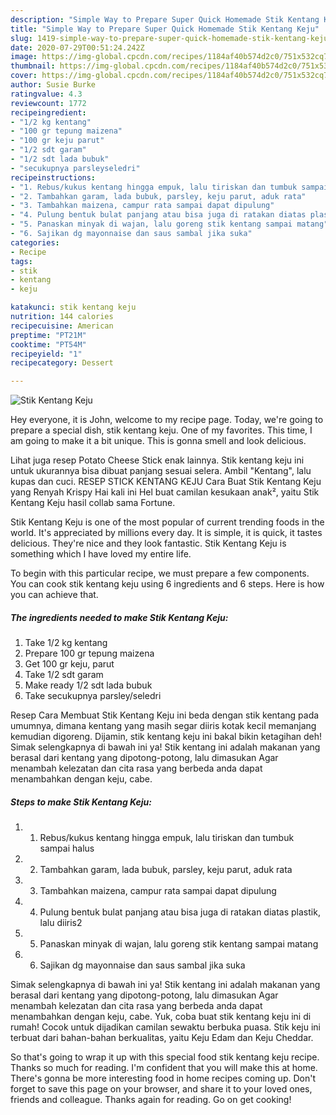 ```yaml
---
description: "Simple Way to Prepare Super Quick Homemade Stik Kentang Keju"
title: "Simple Way to Prepare Super Quick Homemade Stik Kentang Keju"
slug: 1419-simple-way-to-prepare-super-quick-homemade-stik-kentang-keju
date: 2020-07-29T00:51:24.242Z
image: https://img-global.cpcdn.com/recipes/1184af40b574d2c0/751x532cq70/stik-kentang-keju-foto-resep-utama.jpg
thumbnail: https://img-global.cpcdn.com/recipes/1184af40b574d2c0/751x532cq70/stik-kentang-keju-foto-resep-utama.jpg
cover: https://img-global.cpcdn.com/recipes/1184af40b574d2c0/751x532cq70/stik-kentang-keju-foto-resep-utama.jpg
author: Susie Burke
ratingvalue: 4.3
reviewcount: 1772
recipeingredient:
- "1/2 kg kentang"
- "100 gr tepung maizena"
- "100 gr keju parut"
- "1/2 sdt garam"
- "1/2 sdt lada bubuk"
- "secukupnya parsleyseledri"
recipeinstructions:
- "1. Rebus/kukus kentang hingga empuk, lalu tiriskan dan tumbuk sampai halus"
- "2. Tambahkan garam, lada bubuk, parsley, keju parut, aduk rata"
- "3. Tambahkan maizena, campur rata sampai dapat dipulung"
- "4. Pulung bentuk bulat panjang atau bisa juga di ratakan diatas plastik, lalu diiris2"
- "5. Panaskan minyak di wajan, lalu goreng stik kentang sampai matang"
- "6. Sajikan dg mayonnaise dan saus sambal jika suka"
categories:
- Recipe
tags:
- stik
- kentang
- keju

katakunci: stik kentang keju 
nutrition: 144 calories
recipecuisine: American
preptime: "PT21M"
cooktime: "PT54M"
recipeyield: "1"
recipecategory: Dessert

---
```



![Stik Kentang Keju](https://img-global.cpcdn.com/recipes/1184af40b574d2c0/751x532cq70/stik-kentang-keju-foto-resep-utama.jpg)

Hey everyone, it is John, welcome to my recipe page. Today, we're going to prepare a special dish, stik kentang keju. One of my favorites. This time, I am going to make it a bit unique. This is gonna smell and look delicious.

Lihat juga resep Potato Cheese Stick enak lainnya. Stik kentang keju ini untuk ukurannya bisa dibuat panjang sesuai selera. Ambil &#34;Kentang&#34;, lalu kupas dan cuci. RESEP STICK KENTANG KEJU Cara Buat Stik Kentang Keju yang Renyah Krispy Hai kali ini Hel buat camilan kesukaan anak², yaitu Stik Kentang Keju hasil collab sama Fortune.

Stik Kentang Keju is one of the most popular of current trending foods in the world. It's appreciated by millions every day. It is simple, it is quick, it tastes delicious. They're nice and they look fantastic. Stik Kentang Keju is something which I have loved my entire life.


To begin with this particular recipe, we must prepare a few components. You can cook stik kentang keju using 6 ingredients and 6 steps. Here is how you can achieve that.

<!--inarticleads1-->

##### The ingredients needed to make Stik Kentang Keju:

1. Take 1/2 kg kentang
1. Prepare 100 gr tepung maizena
1. Get 100 gr keju, parut
1. Take 1/2 sdt garam
1. Make ready 1/2 sdt lada bubuk
1. Take secukupnya parsley/seledri


Resep Cara Membuat Stik Kentang Keju ini beda dengan stik kentang pada umumnya, dimana kentang yang masih segar diiris kotak kecil memanjang kemudian digoreng. Dijamin, stik kentang keju ini bakal bikin ketagihan deh! Simak selengkapnya di bawah ini ya! Stik kentang ini adalah makanan yang berasal dari kentang yang dipotong-potong, lalu dimasukan Agar menambah kelezatan dan cita rasa yang berbeda anda dapat menambahkan dengan keju, cabe. 

<!--inarticleads2-->

##### Steps to make Stik Kentang Keju:

1. 1. Rebus/kukus kentang hingga empuk, lalu tiriskan dan tumbuk sampai halus
1. 2. Tambahkan garam, lada bubuk, parsley, keju parut, aduk rata
1. 3. Tambahkan maizena, campur rata sampai dapat dipulung
1. 4. Pulung bentuk bulat panjang atau bisa juga di ratakan diatas plastik, lalu diiris2
1. 5. Panaskan minyak di wajan, lalu goreng stik kentang sampai matang
1. 6. Sajikan dg mayonnaise dan saus sambal jika suka


Simak selengkapnya di bawah ini ya! Stik kentang ini adalah makanan yang berasal dari kentang yang dipotong-potong, lalu dimasukan Agar menambah kelezatan dan cita rasa yang berbeda anda dapat menambahkan dengan keju, cabe. Yuk, coba buat stik kentang keju ini di rumah! Cocok untuk dijadikan camilan sewaktu berbuka puasa. Stik keju ini terbuat dari bahan-bahan berkualitas, yaitu Keju Edam dan Keju Cheddar. 

So that's going to wrap it up with this special food stik kentang keju recipe. Thanks so much for reading. I'm confident that you will make this at home. There's gonna be more interesting food in home recipes coming up. Don't forget to save this page on your browser, and share it to your loved ones, friends and colleague. Thanks again for reading. Go on get cooking!
